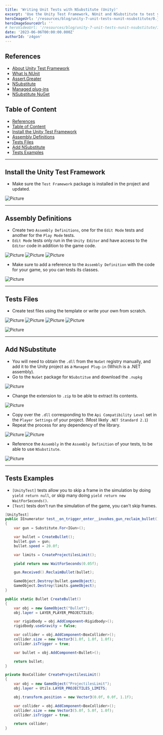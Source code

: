 ```yaml
---
title: 'Writing Unit Tests with NSubstitute (Unity)'
excerpt: 'Use the Unity Test Framework, NUnit and NSubstitute to test your game.'
heroImageUrl: '/resources/blog/unity-7-unit-tests-nunit-nsubstitute/0.jpg'
heroImageSourceUrl: ''
# heroVideoUrl: '/resources/blog/unity-7-unit-tests-nunit-nsubstitute/1.mp4'
date: '2023-06-06T00:00:00.000Z'
authorId: 'z4gon'
---
```


## References

- [About Unity Test Framework](https://docs.unity3d.com/Packages/com.unity.test-framework@1.1/manual/index.html)
- [What Is NUnit](https://nunit.org/)
- [Assert.Greater](https://docs.nunit.org/articles/nunit/writing-tests/assertions/classic-assertions/Assert.Greater.html)
- [NSubstitute](https://nsubstitute.github.io/)
- [Managed plug-ins](https://docs.unity3d.com/Manual/UsingDLL.html)
- [NSubstitute NuGet](https://www.nuget.org/packages/NSubstitute/5.0.0)

## Table of Content

- [References](#references)
- [Table of Content](#table-of-content)
- [Install the Unity Test Framework](#install-the-unity-test-framework)
- [Assembly Definitions](#assembly-definitions)
- [Tests Files](#tests-files)
- [Add NSubstitute](#add-nsubstitute)
- [Tests Examples](#tests-examples)

---

## Install the Unity Test Framework

- Make sure the `Test Framework` package is installed in the project and updated.

![Picture](/resources/blog/unity-7-unit-tests-nunit-nsubstitute/1.jpg)

---

## Assembly Definitions

- Create two `Assembly Definitions`, one for the `Edit Mode` tests and another for the `Play Mode` tests.
- `Edit Mode` tests only run in the `Unity Editor` and have access to the `Editor` code in addition to the game code.

![Picture](/resources/blog/unity-7-unit-tests-nunit-nsubstitute/2.jpg)
![Picture](/resources/blog/unity-7-unit-tests-nunit-nsubstitute/3.jpg)
![Picture](/resources/blog/unity-7-unit-tests-nunit-nsubstitute/15.jpg)

- Make sure to add a reference to the `Assembly Definition` with the code for your game, so you can tests its classes.

![Picture](/resources/blog/unity-7-unit-tests-nunit-nsubstitute/6.jpg)

---

## Tests Files

- Create test files using the template or write your own from scratch.

![Picture](/resources/blog/unity-7-unit-tests-nunit-nsubstitute/4.jpg)
![Picture](/resources/blog/unity-7-unit-tests-nunit-nsubstitute/5.jpg)
![Picture](/resources/blog/unity-7-unit-tests-nunit-nsubstitute/7.jpg)
![Picture](/resources/blog/unity-7-unit-tests-nunit-nsubstitute/8.jpg)

![Picture](/resources/blog/unity-7-unit-tests-nunit-nsubstitute/15.jpg)

---

## Add NSubstitute

- You will need to obtain the `.dll` from the `NuGet` registry manually, and add it to the Unity project as a `Managed Plug-in` (Which is a .NET assembly).
- Go to the `NuGet` package for `NSubstitue` and download the `.nupkg`

![Picture](/resources/blog/unity-7-unit-tests-nunit-nsubstitute/10.jpg)

- Change the extension to `.zip` to be able to extract its contents.

![Picture](/resources/blog/unity-7-unit-tests-nunit-nsubstitute/9.jpg)

- Copy over the `.dll` corresponding to the `Api Compatibility Level` set in the `Player Settings` of your project. (Most likely `.NET Standard 2.1`)
- Repeat the process for any dependency of the library.

![Picture](/resources/blog/unity-7-unit-tests-nunit-nsubstitute/16.jpg)
![Picture](/resources/blog/unity-7-unit-tests-nunit-nsubstitute/14.jpg)

- Reference the `Assembly` in the `Assembly Definition` of your tests, to be able to use `NSubstitute`.

![Picture](/resources/blog/unity-7-unit-tests-nunit-nsubstitute/11.jpg)

---

## Tests Examples

- `[UnityTest]` tests allow you to skip a frame in the simulation by doing `yield return null`, or skip many doing `yield return new WaitForSeconds()`.
- `[Test]` tests don't run the simulation of the game, you can't skip frames.

```cs
[UnityTest]
public IEnumerator test__on_trigger_enter__invokes_gun_reclaim_bullet()
{
    var gun = Substitute.For<IGun>();

    var bullet = CreateBullet();
    bullet.gun = gun;
    bullet.speed = 20.0f;

    var limits = CreateProjectilesLimit();

    yield return new WaitForSeconds(0.05f);

    gun.Received().ReclaimBullet(bullet);

    GameObject.Destroy(bullet.gameObject);
    GameObject.Destroy(limits.gameObject);
}

public static Bullet CreateBullet()
{
    var obj = new GameObject("Bullet");
    obj.layer = LAYER_PLAYER_PROJECTILES;

    var rigidbody = obj.AddComponent<Rigidbody>();
    rigidbody.useGravity = false;

    var collider = obj.AddComponent<BoxCollider>();
    collider.size = new Vector3(1.0f, 1.0f, 1.0f);
    collider.isTrigger = true;

    var bullet = obj.AddComponent<Bullet>();

    return bullet;
}

private BoxCollider CreateProjectilesLimit()
{
    var obj = new GameObject("ProjectilesLimit");
    obj.layer = Utils.LAYER_PROJECTILES_LIMITS;

    obj.transform.position = new Vector3(0.0f, 0.0f, 1.1f);

    var collider = obj.AddComponent<BoxCollider>();
    collider.size = new Vector3(5.0f, 5.0f, 1.0f);
    collider.isTrigger = true;

    return collider;
}
```

